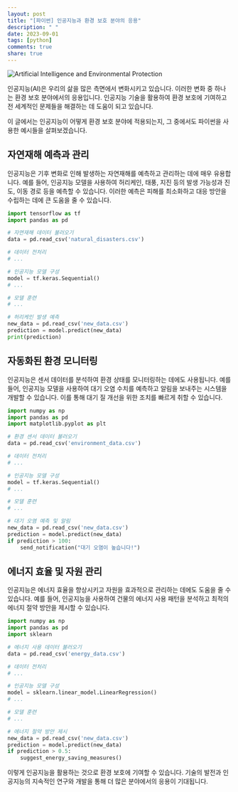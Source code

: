 ```yaml
---
layout: post
title: "[파이썬] 인공지능과 환경 보호 분야의 응용"
description: " "
date: 2023-09-01
tags: [python]
comments: true
share: true
---
```


![Artificial Intelligence and Environmental Protection](https://cdn.pixabay.com/photo/2016/06/09/18/36/technology-1446203_960_720.jpg)

인공지능(AI)은 우리의 삶을 많은 측면에서 변화시키고 있습니다. 이러한 변화 중 하나는 환경 보호 분야에서의 응용입니다. 인공지능 기술을 활용하여 환경 보호에 기여하고 전 세계적인 문제들을 해결하는 데 도움이 되고 있습니다. 

이 글에서는 인공지능이 어떻게 환경 보호 분야에 적용되는지, 그 중에서도 파이썬을 사용한 예시들을 살펴보겠습니다.

## 자연재해 예측과 관리

인공지능은 기후 변화로 인해 발생하는 자연재해를 예측하고 관리하는 데에 매우 유용합니다. 예를 들어, 인공지능 모델을 사용하여 허리케인, 태풍, 지진 등의 발생 가능성과 진도, 이동 경로 등을 예측할 수 있습니다. 이러한 예측은 피해를 최소화하고 대응 방안을 수립하는 데에 큰 도움을 줄 수 있습니다.

```python
import tensorflow as tf
import pandas as pd

# 자연재해 데이터 불러오기
data = pd.read_csv('natural_disasters.csv')

# 데이터 전처리
# ...

# 인공지능 모델 구성
model = tf.keras.Sequential()
# ...

# 모델 훈련
# ...

# 허리케인 발생 예측
new_data = pd.read_csv('new_data.csv')
prediction = model.predict(new_data)
print(prediction)
```

## 자동화된 환경 모니터링

인공지능은 센서 데이터를 분석하여 환경 상태를 모니터링하는 데에도 사용됩니다. 예를 들어, 인공지능 모델을 사용하여 대기 오염 수치를 예측하고 알림을 보내주는 시스템을 개발할 수 있습니다. 이를 통해 대기 질 개선을 위한 조치를 빠르게 취할 수 있습니다.

```python
import numpy as np
import pandas as pd
import matplotlib.pyplot as plt

# 환경 센서 데이터 불러오기
data = pd.read_csv('environment_data.csv')

# 데이터 전처리
# ...

# 인공지능 모델 구성
model = tf.keras.Sequential()
# ...

# 모델 훈련
# ...

# 대기 오염 예측 및 알림
new_data = pd.read_csv('new_data.csv')
prediction = model.predict(new_data)
if prediction > 100:
    send_notification("대기 오염이 높습니다!")
```

## 에너지 효율 및 자원 관리

인공지능은 에너지 효율을 향상시키고 자원을 효과적으로 관리하는 데에도 도움을 줄 수 있습니다. 예를 들어, 인공지능을 사용하여 건물의 에너지 사용 패턴을 분석하고 최적의 에너지 절약 방안을 제시할 수 있습니다.

```python
import numpy as np
import pandas as pd
import sklearn

# 에너지 사용 데이터 불러오기
data = pd.read_csv('energy_data.csv')

# 데이터 전처리
# ...

# 인공지능 모델 구성
model = sklearn.linear_model.LinearRegression()
# ...

# 모델 훈련
# ...

# 에너지 절약 방안 제시
new_data = pd.read_csv('new_data.csv')
prediction = model.predict(new_data)
if prediction > 0.5:
    suggest_energy_saving_measures()
```

이렇게 인공지능을 활용하는 것으로 환경 보호에 기여할 수 있습니다. 기술의 발전과 인공지능의 지속적인 연구와 개발을 통해 더 많은 분야에서의 응용이 기대됩니다.